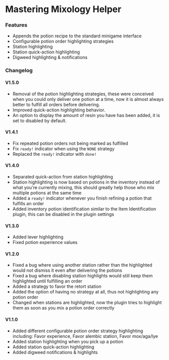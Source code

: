 # Mastering Mixology Helper

### Features
* Appends the potion recipe to the standard minigame interface
* Configurable potion order highlighting strategies
* Station highlighting
* Station quick-action highlighting
* Digweed highlighting & notifications

### Changelog

#### V1.5.0
* Removal of the potion highlighting strategies, these were conceived when you could only deliver one potion at a time, now it is almost always better to fulfill all orders before delivering.
* Improved quick-action highlighting behavior.
* An option to display the amount of resin you have has been added, it is set to disabled by default.

#### V1.4.1
* Fix repeated potion orders not being marked as fulfilled
* Fix `ready!` indicator when using the `NONE` strategy
* Replaced the `ready!` indicator with `done!`

#### V1.4.0
* Separated quick-action from station highlighting
* Station highlighting is now based on potions in the inventory instead of what you're currently mixing, this should greatly help those who mix multiple potions at the same time
* Added a `ready!` indicator whenever you finish refining a potion that fulfills an order
* Added inventory potion identification similar to the Item Identification plugin, this can be disabled in the plugin settings 

#### V1.3.0
* Added lever highlighting
* Fixed potion experience values

#### V1.2.0
* Fixed a bug where using another station rather than the highlighted would not dismiss it even after delivering the potions
* Fixed a bug where disabling station highlights would still keep them highlighted until fulfilling an order
* Added a strategy to favor the retort station
* Added the option of having no strategy at all, thus not highlighting any potion order
* Changed when stations are highlighted, now the plugin tries to highlight them as soon as you mix a potion order correctly

#### V1.1.0
* Added different configurable potion order strategy highlighting including: Favor experience, Favor alembic station, Favor mox/aga/lye
* Added station highlighting when you pick up a potion
* Added station quick-action highlighting
* Added digweed notifications & highlights